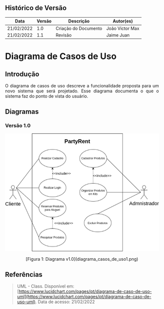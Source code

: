 ## Histórico de Versão

| Data       | Versão | Descrição            | Autor(es)       |
| ---------- | ------ | -------------------- | --------------- |
| 21/02/2022 | 1.0    | Criação do Documento | João Victor Max |
| 21/02/2022 | 1.1    | Revisão              | Jaime Juan      |

# Diagrama de Casos de Uso

## Introdução

<p align="justify">O diagrama de casos de uso descreve a funcionalidade proposta para um novo sistema que será projetado. Esse diagrama documenta o que o sistema faz do ponto de vista do usuário.
</p>

## Diagramas

### Versão 1.0

![Diagrama](../modelagem/imagensdiagramas/diagrama_casos_de_uso1.png)

<center>[Figura 1: Diagrama v1.0](diagrama_casos_de_uso1.png)</center>

## Referências

> UML - Class. Disponível em: [https://www.lucidchart.com/pages/pt/diagrama-de-caso-de-uso-uml](https://www.lucidchart.com/pages/pt/diagrama-de-caso-de-uso-uml). Data de acesso: 21/02/2022
